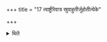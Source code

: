 +++
title = "17 त्वाष्ट्रीरेवात्र स्रुवाहुतीर्जुहोतीत्येके"

+++

<details><summary>थिते</summary>

17. According to some (the Adhvaryu) offers libations (of ghee) to Tvaṣṭr̥ by means of a spoon in this case.
</details>
